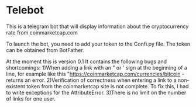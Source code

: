 # Telebot
This is a telegram bot that will display information about the cryptocurrency rate from coinmarketcap.com

To launch the bot, you need to add your token to the Confi.py file. The token can be obtained from BotFather.

At the moment this is version 0.1
It contains the following bugs and shortcomings:
1)When adding a link with an " or ' sign at the beginning of a line, for example like this "https://coinmarketcap.com/currencies/bitcoin - returns an error.
2)Verification of correctness when entering a link to a non-existent token from the coinmarketcap site is not complete. 
To fix this, I had to write exceptions for the AttributeError.
3)There is no limit on the number of links for one user.
